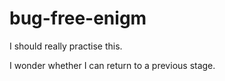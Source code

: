 # bug-free-enigm


I should really practise this.

I wonder whether I can return to a previous stage.

